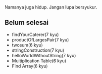 Namanya juga hidup. Jangan lupa bersyukur.

## Belum selesai

- findYourCaterer(7 kyu)
- productOfLargesPair(7 kyu)
- twosum(6 kyu)
- stringConstruction(7 kyu)
- helloWorldWithoutString(7 kyu)
- Multiplication Table(6 kyu)
- Find Array(6 kyu)